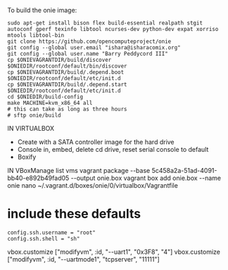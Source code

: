 To build the onie image:

    sudo apt-get install bison flex build-essential realpath stgit autoconf gperf texinfo libtool ncurses-dev python-dev expat xorriso mtools libtool-bin
    git clone https://github.com/opencomputeproject/onie
    git config --global user.email "ishara@isharacomix.org"
    git config --global user.name "Barry Peddycord III"
    cp $ONIEVAGRANTDIR/build/discover $ONIEDIR/rootconf/default/bin/discover
    cp $ONIEVAGRANTDIR/build/.depend.boot $ONIEDIR/rootconf/default/etc/init.d
    cp $ONIEVAGRANTDIR/build/.depend.start $ONIEDIR/rootconf/default/etc/init.d
    cd $ONIEDIR/build-config
    make MACHINE=kvm_x86_64 all
    # this can take as long as three hours
    # sftp onie/build


IN VIRTUALBOX
 * Create with a SATA controller image for the hard drive
 * Console in, embed, delete cd drive, reset serial console to default
 * Boxify



IN
VBoxManage list vms
vagrant package --base 5c458a2a-51ad-4091-bb40-e892b49fad05 --output onie.box
vagrant box add onie.box --name onie
nano ~/.vagrant.d/boxes/onie/0/virtualbox/Vagrantfile

# include these defaults
    config.ssh.username = "root"
    config.ssh.shell = "sh"


vbox.customize ["modifyvm", :id, "--uart1", "0x3F8", "4"]
vbox.customize ["modifyvm", :id, "--uartmode1", "tcpserver", "11111"]
